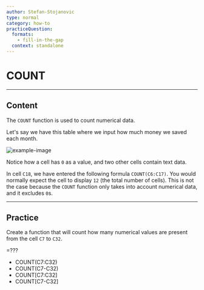 ```yaml
---
author: Stefan-Stojanovic
type: normal
category: how-to
practiceQuestion:
  formats:
    - fill-in-the-gap
  context: standalone
---
```


# COUNT


---

## Content

The `COUNT` function is used to count numerical data.

Let's say we have this table where we input how much money we saved each month.

![example-image](https://img.enkipro.com/fbe1632afae52be09ec3144d0198534e.png)

Notice how a cell has `0` as a value, and two other cells contain text data.

In cell `C18`, we have entered the following formula `COUNT(C6:C17)`. You would normally expect the cell to display `12` (the total number of cells). This is not the case because the `COUNT` function only takes into account numerical data, and it excludes `0`s.


---

## Practice

Create a function that will count how many numerical values are present from the cell `C7` to `C32`.

=???

- COUNT(C7:C32)
- COUNT(C7-C32)
- COUNT[C7:C32]
- COUNT[C7-C32]
 